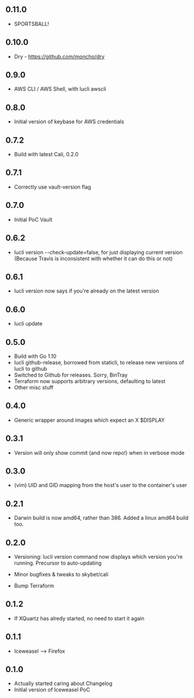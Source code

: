 ## 0.11.0

* SPORTSBALL!

## 0.10.0

* Dry - https://github.com/moncho/dry

## 0.9.0

* AWS CLI / AWS Shell, with lucli awscli

## 0.8.0

* Initial version of keybase for AWS credentials

## 0.7.2

* Build with latest Cali, 0.2.0

## 0.7.1

* Correctly use vault-version flag

## 0.7.0

* Initial PoC Vault

## 0.6.2

* lucli version --check-update=false, for just displaying current version
(Because Travis is inconsistent with whether it can do this or not)

## 0.6.1

* lucli version now says if you're already on the latest version

## 0.6.0

* lucli update

## 0.5.0

* Build with Go 1.10
* lucli github-release, borrowed from staticli, to release new versions of lucli to github
* Switched to Github for releases. Sorry, BinTray
* Terraform now supports arbitrary versions, defaulting to latest
* Other misc stuff

## 0.4.0

* Generic wrapper around images which expect an X $DISPLAY

## 0.3.1

* Version will only show commit (and now repo!) when in verbose mode

## 0.3.0

* (vim) UID and GID mapping from the host's user to the container's user

## 0.2.1

* Darwin build is now amd64, rather than 386. Added a linux amd64 build too.

## 0.2.0

* Versioning: lucli version command now displays which version you're running.
  Precursor to auto-updating

* Minor bugfixes & tweaks to skybet/cali

* Bump Terraform

## 0.1.2

* If XQuartz has alredy started, no need to start it again

## 0.1.1

* Iceweasel --> Firefox

## 0.1.0

* Actually started caring about Changelog
* Initial version of Iceweasel PoC
